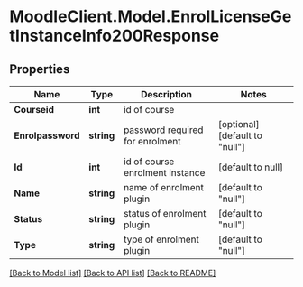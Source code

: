 # MoodleClient.Model.EnrolLicenseGetInstanceInfo200Response

## Properties

Name | Type | Description | Notes
------------ | ------------- | ------------- | -------------
**Courseid** | **int** | id of course | 
**Enrolpassword** | **string** | password required for enrolment | [optional] [default to "null"]
**Id** | **int** | id of course enrolment instance | [default to null]
**Name** | **string** | name of enrolment plugin | [default to "null"]
**Status** | **string** | status of enrolment plugin | [default to "null"]
**Type** | **string** | type of enrolment plugin | [default to "null"]

[[Back to Model list]](../README.md#documentation-for-models) [[Back to API list]](../README.md#documentation-for-api-endpoints) [[Back to README]](../README.md)

